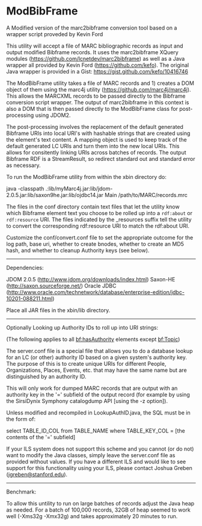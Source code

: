 ModBibFrame
===========

A Modified version of the marc2bibframe conversion tool based on a wrapper script proveded by Kevin Ford

This utility will accept a file of MARC bibliographic records as input and output modified Bibframe records. It uses the marc2bibframe XQuery modules (https://github.com/lcnetdev/marc2bibframe) as well as a Java wrapper all provided by Kevin Ford (https://github.com/kefo). The original Java wrapper is provided in a Gist: https://gist.github.com/kefo/10416746

The ModBibFrame utility takes a file of MARC records and 1) creates a DOM object of them using the marc4j utility (https://github.com/marc4j/marc4j). This allows the MARCXML records to be passed directly to the Bibframe conversion script wrapper. The output of marc2bibframe in this context is also a DOM that is then passed directly to the ModBibFrame class for post-processing using JDOM2.

The post-processing involves the replacement of the default generated Bibframe URIs into local URI's with hashable strings that are created using the element's text content. A mapping object is used to keep track of the default generated LC URIs and turn them into the new local URIs. This allows for consitently linking URIs across batches of records. The output Bibframe RDF is a StreamResult, so redirect standard out and standard error as necessary.

To run the ModBibFrame utility from within the xbin directory do:

java -classpath .:lib/myMarc4j.jar:lib/jdom-2.0.5.jar:lib/saxon9he.jar:lib/ojdbc14.jar Main /path/to/MARC/records.mrc

The files in the conf directory contain text files that let the utility know which Bibframe element text you choose to be rolled up into a `rdf:about` or `rdf:resource` URI. The files indicated by the _resources suffix tell the utility to convert the corresponding rdf:resource URI to match the rdf:about URI.

Customize the conf/convert.conf file to set the appropriate outcome for the log path, base uri, whether to create bnodes, whether to create an MD5 hash, and whether to cleanup Authority keys (see below).

-----

Dependencies:

JDOM 2.0.5 (http://www.jdom.org/downloads/index.html)
Saxon-HE (http://saxon.sourceforge.net/)
Oracle JDBC (http://www.oracle.com/technetwork/database/enterprise-edition/jdbc-10201-088211.html)

Place all JAR files in the xbin/lib directory.

-----

Optionally Looking up Authority IDs to roll up into URI strings:

(The following applies to all <bf:hasAuthority> elements except <bf:Topic>)

The server.conf file is a special file that allows you to do a database lookup for an LC (or other) authority ID based on a given system's authority key. The purpose of this is to create unique URIs for different People, Organizations, Places, Events, etc. that may have the same name but are distinguished by an authority ID.

This will only work for dumped MARC records that are output with an authority key in the '=' subfield of the output record (for example by using the SirsiDynix Symphony catalogdump API [using the -z option]).

Unless modified and recompiled in LookupAuthID.java, the SQL must be in the form of:

select TABLE_ID_COL from TABLE_NAME where TABLE_KEY_COL = [the contents of the '=' subfield]

If your ILS system does not support this scheme and you cannot (or do not) want to modify the Java classes, simply leave the server.conf file as provided without values. If you have a different ILS and would like to see support for this functionality using your ILS, please contact Joshua Greben (jgreben@stanford.edu).

-----

Benchmark:

To allow this untility to run on large batches of records adjust the Java heap as needed. For a batch of 100,000 records, 32GB of heap seemed to work well (-Xms32g -Xmx32g) and takes approximately 20 minutes to run.
